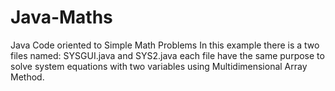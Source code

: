 # Java-Maths
Java Code oriented to Simple Math Problems
In this example there is a two files named: SYSGUI.java and SYS2.java each file have the same purpose to solve system equations with two variables using Multidimensional Array Method.
